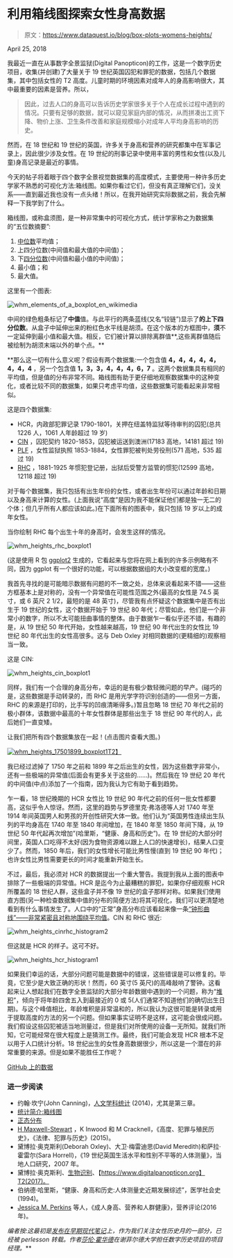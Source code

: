 # 利用箱线图探索女性身高数据

> 原文：<https://www.dataquest.io/blog/box-plots-womens-heights/>

April 25, 2018

我最近一直在从事数字全景监狱(Digital Panopticon)的工作，这是一个数字历史项目，收集(并创建)了大量关于 19 世纪英国囚犯和罪犯的数据，包括几个数据集，其中包括女性的 T2 高度。儿童时期的环境因素对成年人的身高影响很大，其中最重要的因素是营养。所以，

> 因此，过去人口的身高可以告诉历史学家很多关于个人在成长过程中遇到的情况。只要有足够的数据，就可以窥见家庭内部的情况，从而拼凑出工资下降、物价上涨、卫生条件改善和家庭规模缩小对成年人平均身高影响的历史。

然而，在 18 世纪和 19 世纪的英国，许多关于身高和营养的研究都集中在军事记录上，因此很少涉及女性。在 19 世纪的刑事记录中使用丰富的男性和女性(以及儿童)身高记录是最近的事情。

今天的帖子将着眼于四个数字全景视觉数据集的高度模式，主要使用一种许多历史学家不熟悉的可视化方法:箱线图。如果你看过它们，但没有真正理解它们，没关系——直到最近我也没有一点头绪！所以，在我开始研究实际数据之前，我会先解释一下我学到了什么。

箱线图，或称盒须图，是一种非常集中的可视化方式，统计学家称之为数据集的“五位数摘要”:

1.  [中位数](https://en.wikipedia.org/wiki/Median)平均值；
2.  上四分位数(中间值和最大值的中间值)；
3.  下[四分位数](https://www.bbc.co.uk/schools/gcsebitesize/maths/statistics/representingdata3hirev4.shtml)(中间值和最小值的中间值)；
4.  最小值；和
5.  最大值。

这里有一个图表:

![whm_elements_of_a_boxplot_en_wikimedia](img/386835e718fc66954b16e4b28a448a3a.png)

中间的绿色粗条标记了**中值**值。与此平行的两条蓝线(又名“铰链”)显示了**的上下四分位数**。从盒子中延伸出来的粉红色水平线是胡须。在这个版本的方框图中，**须**不一定延伸到最小值和最大值。相反，它们被计算以排除离群值**,这些离群值随后被绘制为胡须末端以外的单个点。**

 **那么这一切有什么意义呢？假设有两个数据集:一个包含值 **4，4，4，4，4，4，4，4** ，另一个包含值 **1，3，3，4，4，4，6，7** 。这两个数据集具有相同的平均值，但是值的分布非常不同。箱线图有助于更仔细地观察数据集中的这种变化，或者比较不同的数据集，如果只考虑平均值，这些数据集可能看起来非常相似。

这是四个数据集:

*   HCR，内政部犯罪记录 1790-1801，关押在纽盖特监狱等待审判的囚犯(总共 1226 人，1061 人年龄超过 19 岁)
*   [CIN](https://www.digitalpanopticon.org/Convict_Indents_(Ship_and_Arrival_Registers)_1788-1868) ，囚犯契约 1820-1853，囚犯被运送到澳洲(17183 高地，14181 超过 19)
*   [PLF](https://www.digitalpanopticon.org/UK_Licences_for_the_Parole_of_Convicts_1853-1925) ，女性监狱执照 1853-1884，女性罪犯被判处劳役刑(571 高地，535 超过 19)
*   [RHC](https://www.digitalpanopticon.org/Metropolitan_Police_Register_of_Habitual_Criminals_1881-1925) ，1881-1925 年惯犯登记册，出狱后受警方监管的惯犯(12599 高地，12118 超过 19)

对于每个数据集，我只包括有出生年份的女性，或者出生年份可以通过年龄和日期以及身高来计算的女性。(上面我说“高度”是因为我不能保证他们都是独一无二的个体；但几乎所有人都应该如此。)在下面所有的图表中，我只包括 19 岁以上的成年女性。

当你绘制 RHC 每个出生十年的身高时，会发生这样的情况。

![whm_heights_rhc_boxplot1](img/d44c55bf7d4ac052c3bdd2eabc344d5a.png)

(这是使用 R 包 [ggplot2](https://ggplot2.tidyverse.org/reference/geom_boxplot.html) 生成的，它看起来与您将在网上看到的许多示例略有不同，因为 ggplot 有一个很好的功能，可以根据数据组的大小改变框的宽度。)

我首先寻找的是可能暗示数据有问题的不一致之处，总体来说看起来不错——这些方框基本上是对称的，没有一个异常值在可能性范围之外(最高的女性是 74.5 英寸，或 6 英尺 2 1/2，最短的是 48 英寸)，尽管我有点怀疑这个数据集中是否有出生于 19 世纪的女性，这个数据开始于 19 世纪 80 年代；尽管如此，他们是一个非常小的数字，所以不太可能扭曲事情的整体。由于数据乍一看似乎还不错，有趣的是，从 19 世纪 50 年代开始，女性越来越高，19 世纪 90 年代出生的女性比 19 世纪 80 年代出生的女性高很多。这与 Deb Oxley 对相同数据的(更精细的)观察相当一致。

这是 CIN:

![whm_heights_cin_boxplot1](img/4798b8626efec86c8fe342fad4403c77.png)

同样，我们有一个合理的身高分布，幸运的是有极少数轻微问题的早产。(碰巧的是，这些数据是手动转录的，而 RHC 是用光学字符识别创造的——但另一方面，RHC 的来源是打印的，比手写的凹痕清晰得多。)暂且忽略 18 世纪 70 年代之前的极小群体，该数据中最高的十年女性群体是那些出生于 18 世纪 90 年代的人，此后她们一直变矮。

让我们把所有四个数据集放在一起！(点击图片查看大图。)

[![whm_heights_17501899_boxplot1](img/5765c784d9f89b1e0044d74e4dc45ef2.png)T2】](https://earlymodernnotes.files.wordpress.com/2018/03/heights_17501899_boxplot1.png)

我已经过滤掉了 1750 年之前和 1899 年之后出生的女性，因为这些数字非常小，还有一些极端的异常值(后面会有更多关于这些的……)。然后我在 19 世纪 20 年代的中间值(中点)添加了一个指南，因为我认为它有助于看到趋势。

乍一看，18 世纪晚期的 HCR 女性比 19 世纪 90 年代之前的任何一批女性都要高，这似乎令人惊讶。然而，这里的趋势与罗德里克·弗洛德等人对 1740 年至 1914 年间英国男人和男孩的开创性研究大体一致。他们认为“英国男性连续出生队列的平均身高在 1740 年至 1840 年间增加，在 1840 年至 1850 年间下降，从 19 世纪 50 年代起再次增加”(哈里斯，“健康、身高和历史”)。在 19 世纪的大部分时间里，英国人口吃得不太好(因为食物资源难以跟上人口的快速增长)，结果人口变少了。然而，1850 年后，我们的女性增长可能比男性慢(直到 19 世纪 90 年代)；也许女性比男性需要更长的时间才能重新开始生长。

不过，最后，我必须对 HCR 的数据提出一个重大警告。我提到我从上面的图表中排除了一些极端的异常值。HCR 是迄今为止最糟糕的罪犯，如果你仔细观察 HCR 所覆盖的 18 世纪人群，这些盒子并不像 19 世纪的盒子那样对称。如果我们使用直方图(另一种检查数据集中值的分布的简便方法)将其可视化，我们可以更清楚地看到有什么事情发生了。人口中的“正常”身高分布应该看起来像一条[“钟形曲线”——非常紧密且对称地围绕平均值](https://www.usablestats.com/lessons/normal)。CIN 和 RHC 很近:

![whm_heights_cinrhc_histogram2](img/9e65f551e82b4fbbe678b3744cae411d.png)

但这就是 HCR 的样子。这可不好。

![whm_heights_hcr_histogram1](img/1d085d4f78f3846a7cfeb7d080c36e67.png)

如果我们幸运的话，大部分问题可能是数据中的错误，这些错误是可以修复的。毕竟，它至少是大致正确的形状！然而，60 英寸(5 英尺)的高峰敲响了警钟。这看起来让人想起我们在数字全景监狱的大部分年龄数据中遇到的一个问题，称为“[堆积](https://sites.dartmouth.edu/censushistory/2015/12/26/age-heaping-in-the-u-s-census/)”，倾向于将年龄四舍五入到最接近的 0 或 5(人们通常不知道他们的确切出生日期)。与这个峰值相比，年龄堆积是非常温和的，所以我认为这很可能是转录或用于提取高度的方法的另一个问题。但如果事实证明不是这样，这可能会很成问题。我们假设这些囚犯被适当地测量过，但是我们对所使用的设备一无所知。就我们所知，它可能经常在很大程度上是猜测工作。最终，我们可能会发现 HCR 根本不足以用于人口统计分析。18 世纪出生的女性身高数据很少，所以这是一个潜在的非常重要的来源。但是如果不能胜任工作呢？

[GitHub 上的数据](https://github.com/sharonhoward/whm18)

### 进一步阅读

*   约翰·坎宁(John Canning)，[人文学科统计](https://statisticsforhumanities.net/book/) (2014)，尤其是第三章。
*   [统计简介:箱线图](https://courses.lumenlearning.com/introstats1/chapter/box-plots/)
*   [正态分布](https://www.usablestats.com/lessons/normal)
*   [H Maxwell-Stewart](https://www.lawcrimehistory.org/journal/vol.5%20issue1%202015/Maxwell-Stewart%20Height.pdf) ，K Inwood 和 M Cracknell，《高度、犯罪与殖民历史》，《法律、犯罪与历史》(2015)。
*   黛博拉·奥克斯利(Deborah Oxley)、大卫·梅雷迪思(David Meredith)和萨拉·霍雷尔(Sara Horrell)，《19 世纪英国生活水平和性别不平等的人体测量》，当地人口研究，2007 年。
*   黛博拉·奥克斯利、[生物识别](https://www.digitalpanopticon.org/Biometrics)、【https://www.digitalpanopticon.org】T2(2017)。
*   伯纳德·哈里斯，“健康、身高和历史:人体测量史近期发展综述”，医学社会史(1994)。
*   [Jessica M. Perkins](https://www.ncbi.nlm.nih.gov/pmc/articles/PMC4892290/) 等人，《成人身高、营养和人群健康》，营养评论(2016 年)。

*编者按:这最初是[发布在早期现代笔记](https://earlymodernnotes.wordpress.com/2018/03/17/whm18-womens-heights-in-the-digital-panopticon/?utm_source=dataquest&utm_medium=blog)上，作为我们关注女性历史月的一部分，已经被 perlesson 转载。作者[莎伦·霍华德](https://sharonhoward.org/?utm_source=dataquest&utm_medium=blog)在谢菲尔德大学担任数字历史项目的项目经理。***